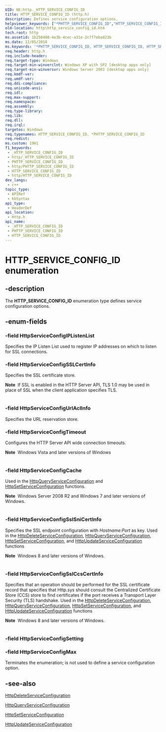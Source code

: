 ```yaml
---
UID: NE:http._HTTP_SERVICE_CONFIG_ID
title: HTTP_SERVICE_CONFIG_ID (http.h)
description: Defines service configuration options.
helpviewer_keywords: ["*PHTTP_SERVICE_CONFIG_ID","HTTP_SERVICE_CONFIG_ID","HTTP_SERVICE_CONFIG_ID enumeration [HTTP]","HttpServiceConfigCache","HttpServiceConfigIPListenList","HttpServiceConfigMax","HttpServiceConfigSSLCertInfo","HttpServiceConfigSslCcsCertInfo","HttpServiceConfigSslSniCertInfo","HttpServiceConfigTimeout","HttpServiceConfigUrlAclInfo","PHTTP_SERVICE_CONFIG_ID","PHTTP_SERVICE_CONFIG_ID enumeration pointer [HTTP]","_http_http_service_config_id","http.http_service_config_id","http/HTTP_SERVICE_CONFIG_ID","http/HttpServiceConfigCache","http/HttpServiceConfigIPListenList","http/HttpServiceConfigMax","http/HttpServiceConfigSSLCertInfo","http/HttpServiceConfigSslCcsCertInfo","http/HttpServiceConfigSslSniCertInfo","http/HttpServiceConfigTimeout","http/HttpServiceConfigUrlAclInfo","http/PHTTP_SERVICE_CONFIG_ID"]
old-location: http\http_service_config_id.htm
tech.root: http
ms.assetid: 1b250408-4e3b-4cec-a31e-2c7f7ebad23b
ms.date: 12/05/2018
ms.keywords: '*PHTTP_SERVICE_CONFIG_ID, HTTP_SERVICE_CONFIG_ID, HTTP_SERVICE_CONFIG_ID enumeration [HTTP], HttpServiceConfigCache, HttpServiceConfigIPListenList, HttpServiceConfigMax, HttpServiceConfigSSLCertInfo, HttpServiceConfigSslCcsCertInfo, HttpServiceConfigSslSniCertInfo, HttpServiceConfigTimeout, HttpServiceConfigUrlAclInfo, PHTTP_SERVICE_CONFIG_ID, PHTTP_SERVICE_CONFIG_ID enumeration pointer [HTTP], _http_http_service_config_id, http.http_service_config_id, http/HTTP_SERVICE_CONFIG_ID, http/HttpServiceConfigCache, http/HttpServiceConfigIPListenList, http/HttpServiceConfigMax, http/HttpServiceConfigSSLCertInfo, http/HttpServiceConfigSslCcsCertInfo, http/HttpServiceConfigSslSniCertInfo, http/HttpServiceConfigTimeout, http/HttpServiceConfigUrlAclInfo, http/PHTTP_SERVICE_CONFIG_ID'
req.header: http.h
req.include-header: 
req.target-type: Windows
req.target-min-winverclnt: Windows XP with SP2 [desktop apps only]
req.target-min-winversvr: Windows Server 2003 [desktop apps only]
req.kmdf-ver: 
req.umdf-ver: 
req.ddi-compliance: 
req.unicode-ansi: 
req.idl: 
req.max-support: 
req.namespace: 
req.assembly: 
req.type-library: 
req.lib: 
req.dll: 
req.irql: 
targetos: Windows
req.typenames: HTTP_SERVICE_CONFIG_ID, *PHTTP_SERVICE_CONFIG_ID
req.redist: 
ms.custom: 19H1
f1_keywords:
 - _HTTP_SERVICE_CONFIG_ID
 - http/_HTTP_SERVICE_CONFIG_ID
 - PHTTP_SERVICE_CONFIG_ID
 - http/PHTTP_SERVICE_CONFIG_ID
 - HTTP_SERVICE_CONFIG_ID
 - http/HTTP_SERVICE_CONFIG_ID
dev_langs:
 - c++
topic_type:
 - APIRef
 - kbSyntax
api_type:
 - HeaderDef
api_location:
 - Http.h
api_name:
 - _HTTP_SERVICE_CONFIG_ID
 - PHTTP_SERVICE_CONFIG_ID
 - HTTP_SERVICE_CONFIG_ID
---
```


# HTTP_SERVICE_CONFIG_ID enumeration


## -description

The 
<b>HTTP_SERVICE_CONFIG_ID</b> enumeration type defines service configuration options.

## -enum-fields

### -field HttpServiceConfigIPListenList

Specifies the IP Listen List used to register IP addresses on which to listen for SSL connections.

### -field HttpServiceConfigSSLCertInfo

Specifies the SSL certificate store.

<div class="alert"><b>Note</b>  If SSL is enabled in the HTTP Server API, TLS 1.0 may be used in place of SSL when the client application specifies TLS.</div>
<div> </div>

### -field HttpServiceConfigUrlAclInfo

Specifies the URL reservation store.

### -field HttpServiceConfigTimeout

Configures the HTTP Server API wide connection timeouts.


<div class="alert"><b>Note</b>  Windows Vista and later versions of Windows</div>
<div> </div>

### -field HttpServiceConfigCache

Used in the <a href="/windows/desktop/api/http/nf-http-httpqueryserviceconfiguration">HttpQueryServiceConfiguration</a> and <a href="/windows/desktop/api/http/nf-http-httpsetserviceconfiguration">HttpSetServiceConfiguration</a> functions.

<div class="alert"><b>Note</b>  Windows Server 2008 R2 and Windows 7 and later versions of Windows.</div>
<div> </div>

### -field HttpServiceConfigSslSniCertInfo

Specifies the SSL endpoint configuration with <i>Hostname:Port</i> as key. Used in the <a href="/windows/desktop/api/http/nf-http-httpdeleteserviceconfiguration">HttpDeleteServiceConfiguration</a>,  <a href="/windows/desktop/api/http/nf-http-httpqueryserviceconfiguration">HttpQueryServiceConfiguration</a>, <a href="/windows/desktop/api/http/nf-http-httpsetserviceconfiguration">HttpSetServiceConfiguration</a>, and <a href="/windows/desktop/api/http/nf-http-httpupdateserviceconfiguration">HttpUpdateServiceConfiguration</a> functions

<div class="alert"><b>Note</b>  Windows 8 and later versions of Windows.</div>
<div> </div>

### -field HttpServiceConfigSslCcsCertInfo

Specifies that an operation should be performed for the   SSL certificate record that specifies that Http.sys should consult the Centralized Certificate Store (CCS) store to find certificates if the port receives a Transport Layer Security (TLS) handshake.  Used in the <a href="/windows/desktop/api/http/nf-http-httpdeleteserviceconfiguration">HttpDeleteServiceConfiguration</a>,  <a href="/windows/desktop/api/http/nf-http-httpqueryserviceconfiguration">HttpQueryServiceConfiguration</a>, <a href="/windows/desktop/api/http/nf-http-httpsetserviceconfiguration">HttpSetServiceConfiguration</a>, and <a href="/windows/desktop/api/http/nf-http-httpupdateserviceconfiguration">HttpUpdateServiceConfiguration</a> functions

<div class="alert"><b>Note</b>  Windows 8 and later versions of Windows.</div>
<div> </div>

### -field HttpServiceConfigSetting

### -field HttpServiceConfigMax

Terminates the enumeration; is not used to define a service configuration option.

## -see-also

<a href="/windows/desktop/api/http/nf-http-httpdeleteserviceconfiguration">HttpDeleteServiceConfiguration</a>



<a href="/windows/desktop/api/http/nf-http-httpqueryserviceconfiguration">HttpQueryServiceConfiguration</a>



<a href="/windows/desktop/api/http/nf-http-httpsetserviceconfiguration">HttpSetServiceConfiguration</a>



<a href="/windows/desktop/api/http/nf-http-httpupdateserviceconfiguration">HttpUpdateServiceConfiguration</a>

